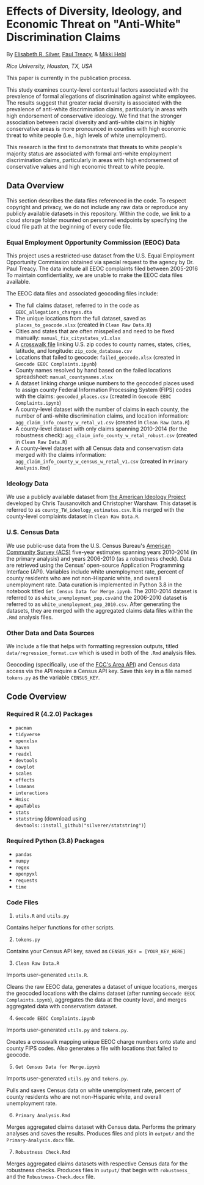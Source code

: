 # Effects of Diversity, Ideology, and Economic Threat on "Anti-White" Discrimination Claims

By [Elisabeth R. Silver](es61@rice.edu), [Paul Treacy](paulctreacy@gmail.com), & [Mikki Hebl](hebl@rice.edu)

*Rice University, Houston, TX, USA*


This paper is currently in the publication process.

This study examines county-level contextual factors associated with the prevalence of formal allegations of discrimination against white employees. The results suggest that greater racial diversity is associated with the prevalence of anti-white discrimination claims, particularly in areas with high endorsement of conservative ideology. We find that the stronger association between racial diversity and anti-white claims in highly conservative areas is more pronounced in counties with high economic threat to white people (i.e., high levels of white unemployment). 

This research is the first to demonstrate that threats to white people's majority status are associated with formal anti-white employment discrimination claims, particularly in areas with high endorsement of conservative values and high economic threat to white people. 


## Data Overview


This section describes the data files referenced in the code. To respect copyright and privacy, we do not include any raw data or reproduce any publicly available datasets in this repository. Within the code, we link to a cloud storage folder mounted on personnel endpoints by specifying the cloud file path at the beginning of every code file. 


### Equal Employment Opportunity Commission (EEOC) Data


This project uses a restricted-use dataset from the U.S. Equal Employment Opportunity Commission obtained via special request to the agency by Dr. Paul Treacy. The data include all EEOC complaints filed between 2005-2016 To maintain confidentiality, we are unable to make the EEOC data files available. 

The EEOC data files and associated geocoding files include:

- The full claims dataset, referred to in the code as `EEOC_allegations_charges.dta`
- The unique locations from the  full dataset, saved as `places_to_geocode.xlsx` (created in `Clean Raw Data.R`)
- Cities and states that are often misspelled and need to be fixed manually: `manual_fix_citystates_v1.xlsx`
- A [crosswalk file](https://www.unitedstateszipcodes.org/zip-code-database/) linking U.S. zip codes to county names, states, cities, latitude, and longitude: `zip_code_database.csv`
- Locations that failed to geocode: `failed_geocode.xlsx` (created in `Geocode EEOC Complaints.ipynb`)
- County names resolved by hand based on the failed locations spreadsheet: `manual_countynames.xlsx`
- A dataset linking charge unique numbers to the geocoded places used to assign county Federal Information Processing System (FIPS) codes with the claims: `geocoded_places.csv` (created in `Geocode EEOC Complaints.ipynb`)
- A county-level dataset with the number of claims in each county, the number of anti-white discrimination claims, and location information: `agg_claim_info_county_w_retal_v1.csv` (created in `Clean Raw Data.R`)
- A county-level dataset with only claims spanning 2010-2014 (for the robustness check): `agg_claim_info_county_w_retal_robust.csv` (created in `Clean Raw Data.R`)
- A county-level dataset with all Census data and conservatism data merged with the claims information: `agg_claim_info_county_w_census_w_retal_v1.csv` (created in `Primary Analysis.Rmd`)


### Ideology Data


We use a publicly available dataset from [the American Ideology Project](https://americanideologyproject.com/) developed by Chris Tausanovitch and Christopher Warshaw. This dataset is referred to as `county_TW_ideology_estimates.csv`. It is merged with the county-level complaints dataset in `Clean Raw Data.R`.


### U.S. Census Data


We use public-use data from the U.S. Census Bureau's [American Community Survey (ACS)](https://www.census.gov/data/developers/data-sets/acs-5year.html) five-year estimates spanning years 2010-2014 (in the primary analysis) and years 2006-2010 (as a robustness check). Data are retrieved using the Census' open-source Application Programming Interface (API). Variables include white unemployment rate, percent of county residents who are not non-Hispanic white, and overall unemployment rate. Data curation is implemented in Python 3.8 in the notebook titled `Get Census Data for Merge.ipynb`. The 2010-2014 dataset is referred to as `white_unemployment_pop.csv`and the 2006-2010 dataset is referred to as `white_unemployment_pop_2010.csv`. After generating the datasets, they are merged with the aggregated claims data files within the `.Rmd` analysis files.


### Other Data and Data Sources


We include a file that helps with formatting regression outputs, titled `data/regression_format.csv` which is used in both of the `.Rmd` analysis files. 

Geocoding (specifically, use of the [FCC's Area API](https://geo.fcc.gov/api/census/)) and Census data access via the API require a Census API key. Save this key in a file named `tokens.py` as the variable `CENSUS_KEY`.


## Code Overview


### Required R (4.2.0) Packages


- `pacman`
- `tidyverse`
- `openxlsx`
- `haven`
- `readxl`
- `devtools`
- `cowplot`
- `scales`
- `effects`
- `lsmeans`
- `interactions`
- `Hmisc`
- `apaTables`
- `stats`
- `statstring` (download using `devtools::install_github("silverer/statstring")`)


### Required Python (3.8) Packages


- `pandas`
- `numpy`
- `regex`
- `openpyxl`
- `requests`
- `time`


### Code Files


1. `utils.R` and `utils.py`

Contains helper functions for other scripts.


2. `tokens.py`

Contains your Census API key, saved as `CENSUS_KEY = [YOUR_KEY_HERE]`


3. `Clean Raw Data.R`

Imports user-generated `utils.R`.

Cleans the raw EEOC data, generates a dataset of unique locations, merges the geocoded locations with the claims dataset (after running `Geocode EEOC Complaints.ipynb`), aggregates the data at the county level, and merges aggregated data with conservatism dataset. 


4. `Geocode EEOC Complaints.ipynb`

Imports user-generated `utils.py` and `tokens.py`.

Creates a crosswalk mapping unique EEOC charge numbers onto state and county FIPS codes. Also generates a file with locations that failed to geocode.


5. `Get Census Data for Merge.ipynb`

Imports user-generated `utils.py` and `tokens.py`.

Pulls and saves Census data on white unemployment rate, percent of county residents who are not non-Hispanic  white, and overall unemployment rate.


6. `Primary Analysis.Rmd`

Merges aggregated claims dataset with Census data. Performs the primary analyses and saves the results. Produces files and plots in `output/` and the `Primary-Analysis.docx` file. 


7. `Robustness Check.Rmd`

Merges aggregated claims datasets with respective Census data for the robustness checks. Produces files in `output/` that begin with `robustness_` and the `Robustness-Check.docx` file.

